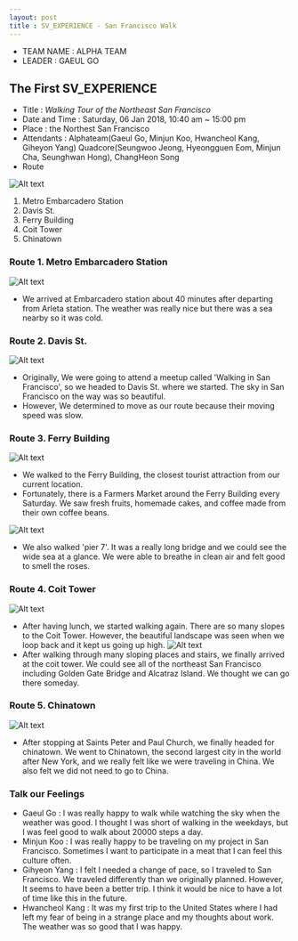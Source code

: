 ```yaml
---
layout: post
title : SV_EXPERIENCE - San Francisco Walk
---
```


- TEAM NAME : ALPHA TEAM 
- LEADER : GAEUL GO

## The First SV_EXPERIENCE
- Title : _Walking Tour of the Northeast San Francisco_
- Date and Time : Saturday, 06 Jan 2018, 10:40 am ~ 15:00 pm 
- Place : the Northest San Francisco
- Attendants : Alphateam(Gaeul Go, Minjun Koo, Hwancheol Kang, Giheyon Yang) Quadcore(Seungwoo Jeong, Hyeongguen Eom, Minjun Cha, Seunghwan Hong), ChangHeon Song
- Route

![Alt text](../images/SV_experience/180106/01_route.PNG "Route of the Northeast San Francisco")

1. Metro Embarcadero Station
2. Davis St.
3. Ferry Building
4. Coit Tower
5. Chinatown

### Route 1. Metro Embarcadero Station
![Alt text](../images/SV_experience/180106/02_arleta.jpg "photo of attendants")
* We arrived at Embarcadero station about 40 minutes after departing from Arleta station. The weather was really nice but there was a sea nearby so it was cold.

### Route 2. Davis St.
![Alt text](../images/SV_experience/180106/03_davis.jpg "photos of Davis St.")
* Originally, We were going to attend a meetup called 'Walking in San Francisco', so we headed to Davis St. where we started. The sky in San Francisco on the way was so beautiful.
* However, We determined to move as our route because their moving speed was slow.

### Route 3. Ferry Building
![Alt text](../images/SV_experience/180106/04_ferry.jpg "photos of Ferry Building.")
* We walked to the Ferry Building, the closest tourist attraction from our current location.
* Fortunately, there is a Farmers Market around the Ferry Building every Saturday. We saw fresh fruits, homemade cakes, and coffee made from their own coffee beans.

![Alt text](../images/SV_experience/180106/05_pier.jpg "photos of Pier39.")
* We also walked 'pier 7'. It was a really long bridge and we could see the wide sea at a glance. We were able to breathe in clean air and felt good to smell the roses.

### Route 4. Coit Tower
![Alt text](../images/SV_experience/180106/06_slope.jpg "photos of slopes.")
* After having lunch, we started walking again. There are so many slopes to the Coit Tower. However, the beautiful landscape was seen when we loop back and it kept us going up high. 
![Alt text](../images/SV_experience/180106/07_coittower.jpg "photos of the Coit Tower.")
* After walking through many sloping places and stairs, we finally arrived at the coit tower. We could see all of the northeast San Francisco including Golden Gate Bridge and Alcatraz Island. We thought we can go there someday.

### Route 5. Chinatown 
![Alt text](../images/SV_experience/180106/08_chinatown.jpg "photos of China Town")
* After stopping at Saints Peter and Paul Church, we finally headed for chinatown. We went to Chinatown, the second largest city in the world after New York, and we really felt like we were traveling in China. We also felt we did not need to go to China. 

### Talk our Feelings
- Gaeul Go : I was really happy to walk while watching the sky when the weather was good. I thought I was short of walking in the weekdays, but I was feel good to walk about 20000 steps a day.
- Minjun Koo : I was really happy to be traveling on my project in San Francisco. Sometimes I want to participate in a meat that I can feel this culture often.
- Gihyeon Yang : I felt I needed a change of pace, so I traveled to San Francisco. We traveled differently than we originally planned. However, It seems to have been a better trip. I think it would be nice to have a lot of time like this in the future.
- Hwancheol Kang : It was my first trip to the United States where I had left my fear of being in a strange place and my thoughts about work. The weather was so good that I was happy.
